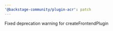 ```yaml
---
'@backstage-community/plugin-acr': patch
---
```


Fixed deprecation warning for createFrontendPlugin
